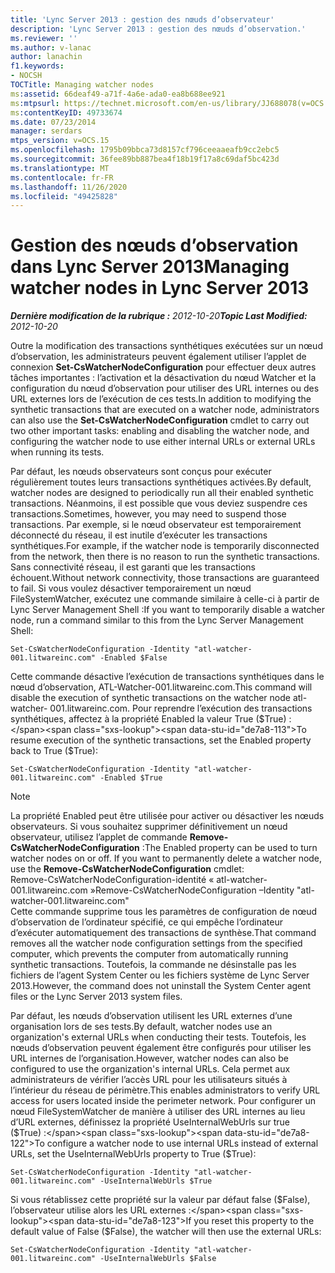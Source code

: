 ```yaml
---
title: 'Lync Server 2013 : gestion des nœuds d’observateur'
description: 'Lync Server 2013 : gestion des nœuds d’observation.'
ms.reviewer: ''
ms.author: v-lanac
author: lanachin
f1.keywords:
- NOCSH
TOCTitle: Managing watcher nodes
ms:assetid: 66deaf49-a71f-4a6e-ada0-ea8b688ee921
ms:mtpsurl: https://technet.microsoft.com/en-us/library/JJ688078(v=OCS.15)
ms:contentKeyID: 49733674
ms.date: 07/23/2014
manager: serdars
mtps_version: v=OCS.15
ms.openlocfilehash: 1795b09bbca73d8157cf796ceeaaeafb9cc2ebc5
ms.sourcegitcommit: 36fee89bb887bea4f18b19f17a8c69daf5bc423d
ms.translationtype: MT
ms.contentlocale: fr-FR
ms.lasthandoff: 11/26/2020
ms.locfileid: "49425828"
---
```

# <a name="managing-watcher-nodes-in-lync-server-2013"></a><span data-ttu-id="de7a8-103">Gestion des nœuds d’observation dans Lync Server 2013</span><span class="sxs-lookup"><span data-stu-id="de7a8-103">Managing watcher nodes in Lync Server 2013</span></span>

<div data-xmlns="http://www.w3.org/1999/xhtml">

<div class="topic" data-xmlns="http://www.w3.org/1999/xhtml" data-msxsl="urn:schemas-microsoft-com:xslt" data-cs="https://msdn.microsoft.com/">

<div data-asp="https://msdn2.microsoft.com/asp">



</div>

<div id="mainSection">

<div id="mainBody"><span data-ttu-id="de7a8-104">

<span> </span></span><span class="sxs-lookup"><span data-stu-id="de7a8-104">

<span> </span></span></span>

<span data-ttu-id="de7a8-105">_**Dernière modification de la rubrique :** 2012-10-20_</span><span class="sxs-lookup"><span data-stu-id="de7a8-105">_**Topic Last Modified:** 2012-10-20_</span></span>

<span data-ttu-id="de7a8-106">Outre la modification des transactions synthétiques exécutées sur un nœud d’observation, les administrateurs peuvent également utiliser l’applet de connexion **Set-CsWatcherNodeConfiguration** pour effectuer deux autres tâches importantes : l’activation et la désactivation du nœud Watcher et la configuration du nœud d’observation pour utiliser des URL internes ou des URL externes lors de l’exécution de ces tests.</span><span class="sxs-lookup"><span data-stu-id="de7a8-106">In addition to modifying the synthetic transactions that are executed on a watcher node, administrators can also use the **Set-CsWatcherNodeConfiguration** cmdlet to carry out two other important tasks: enabling and disabling the watcher node, and configuring the watcher node to use either internal URLs or external URLs when running its tests.</span></span>

<span data-ttu-id="de7a8-107">Par défaut, les nœuds observateurs sont conçus pour exécuter régulièrement toutes leurs transactions synthétiques activées.</span><span class="sxs-lookup"><span data-stu-id="de7a8-107">By default, watcher nodes are designed to periodically run all their enabled synthetic transactions.</span></span> <span data-ttu-id="de7a8-108">Néanmoins, il est possible que vous deviez suspendre ces transactions.</span><span class="sxs-lookup"><span data-stu-id="de7a8-108">Sometimes, however, you may need to suspend those transactions.</span></span> <span data-ttu-id="de7a8-109">Par exemple, si le nœud observateur est temporairement déconnecté du réseau, il est inutile d’exécuter les transactions synthétiques.</span><span class="sxs-lookup"><span data-stu-id="de7a8-109">For example, if the watcher node is temporarily disconnected from the network, then there is no reason to run the synthetic transactions.</span></span> <span data-ttu-id="de7a8-110">Sans connectivité réseau, il est garanti que les transactions échouent.</span><span class="sxs-lookup"><span data-stu-id="de7a8-110">Without network connectivity, those transactions are guaranteed to fail.</span></span> <span data-ttu-id="de7a8-111">Si vous voulez désactiver temporairement un nœud FileSystemWatcher, exécutez une commande similaire à celle-ci à partir de Lync Server Management Shell :</span><span class="sxs-lookup"><span data-stu-id="de7a8-111">If you want to temporarily disable a watcher node, run a command similar to this from the Lync Server Management Shell:</span></span>

    Set-CsWatcherNodeConfiguration -Identity "atl-watcher-001.litwareinc.com" -Enabled $False

<span data-ttu-id="de7a8-112">Cette commande désactive l’exécution de transactions synthétiques dans le nœud d’observation, ATL-Watcher-001.litwareinc.com.</span><span class="sxs-lookup"><span data-stu-id="de7a8-112">This command will disable the execution of synthetic transactions on the watcher node atl-watcher- 001.litwareinc.com.</span></span> <span data-ttu-id="de7a8-113">Pour reprendre l’exécution des transactions synthétiques, affectez à la propriété Enabled la valeur True ($True) :</span><span class="sxs-lookup"><span data-stu-id="de7a8-113">To resume execution of the synthetic transactions, set the Enabled property back to True ($True):</span></span>

    Set-CsWatcherNodeConfiguration -Identity "atl-watcher-001.litwareinc.com" -Enabled $True

<div>


> [!NOTE]  
> <span data-ttu-id="de7a8-p103">La propriété Enabled peut être utilisée pour activer ou désactiver les nœuds observateurs. Si vous souhaitez supprimer définitivement un nœud observateur, utilisez l’applet de commande <STRONG>Remove-CsWatcherNodeConfiguration</STRONG> :</span><span class="sxs-lookup"><span data-stu-id="de7a8-p103">The Enabled property can be used to turn watcher nodes on or off. If you want to permanently delete a watcher node, use the <STRONG>Remove-CsWatcherNodeConfiguration</STRONG> cmdlet:</span></span><BR><span data-ttu-id="de7a8-116">Remove-CsWatcherNodeConfiguration-identité « atl-watcher-001.litwareinc.com »</span><span class="sxs-lookup"><span data-stu-id="de7a8-116">Remove-CsWatcherNodeConfiguration –Identity "atl-watcher-001.litwareinc.com"</span></span><BR><span data-ttu-id="de7a8-117">Cette commande supprime tous les paramètres de configuration de nœud d’observation de l’ordinateur spécifié, ce qui empêche l’ordinateur d’exécuter automatiquement des transactions de synthèse.</span><span class="sxs-lookup"><span data-stu-id="de7a8-117">That command removes all the watcher node configuration settings from the specified computer, which prevents the computer from automatically running synthetic transactions.</span></span> <span data-ttu-id="de7a8-118">Toutefois, la commande ne désinstalle pas les fichiers de l’agent System Center ou les fichiers système de Lync Server 2013.</span><span class="sxs-lookup"><span data-stu-id="de7a8-118">However, the command does not uninstall the System Center agent files or the Lync Server 2013 system files.</span></span>



</div>

<span data-ttu-id="de7a8-119">Par défaut, les nœuds d’observation utilisent les URL externes d’une organisation lors de ses tests.</span><span class="sxs-lookup"><span data-stu-id="de7a8-119">By default, watcher nodes use an organization's external URLs when conducting their tests.</span></span> <span data-ttu-id="de7a8-120">Toutefois, les nœuds d’observation peuvent également être configurés pour utiliser les URL internes de l’organisation.</span><span class="sxs-lookup"><span data-stu-id="de7a8-120">However, watcher nodes can also be configured to use the organization's internal URLs.</span></span> <span data-ttu-id="de7a8-121">Cela permet aux administrateurs de vérifier l’accès URL pour les utilisateurs situés à l’intérieur du réseau de périmètre.</span><span class="sxs-lookup"><span data-stu-id="de7a8-121">This enables administrators to verify URL access for users located inside the perimeter network.</span></span> <span data-ttu-id="de7a8-122">Pour configurer un nœud FileSystemWatcher de manière à utiliser des URL internes au lieu d’URL externes, définissez la propriété UseInternalWebUrls sur true ($True) :</span><span class="sxs-lookup"><span data-stu-id="de7a8-122">To configure a watcher node to use internal URLs instead of external URLs, set the UseInternalWebUrls property to True ($True):</span></span>

    Set-CsWatcherNodeConfiguration -Identity "atl-watcher-001.litwareinc.com" -UseInternalWebUrls $True

<span data-ttu-id="de7a8-123">Si vous rétablissez cette propriété sur la valeur par défaut false ($False), l’observateur utilise alors les URL externes :</span><span class="sxs-lookup"><span data-stu-id="de7a8-123">If you reset this property to the default value of False ($False), the watcher will then use the external URLs:</span></span>

    Set-CsWatcherNodeConfiguration -Identity "atl-watcher-001.litwareinc.com" -UseInternalWebUrls $False

<span data-ttu-id="de7a8-124"></div>

<span> </span>

</div>

</div>

</span><span class="sxs-lookup"><span data-stu-id="de7a8-124"></div>

<span> </span>

</div>

</div>

</span></span></div>

